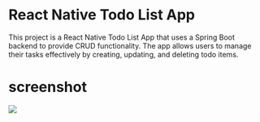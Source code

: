 # React Native Todo List App

This project is a React Native Todo List App that uses a Spring Boot backend to provide CRUD functionality. The app allows users to manage their tasks effectively by creating, updating, and deleting todo items.

# screenshot

<img src="[https://asset.cloudinary.com/yilin1234/fc6303fc8aff5ec71d8ba439b0f098b8](https://res.cloudinary.com/yilin1234/image/upload/v1682480415/Simulator_Screen_Shot_-_iPhone_SE_3rd_generation_-_2023-04-25_at_23.35.28_foesbu.png)">
